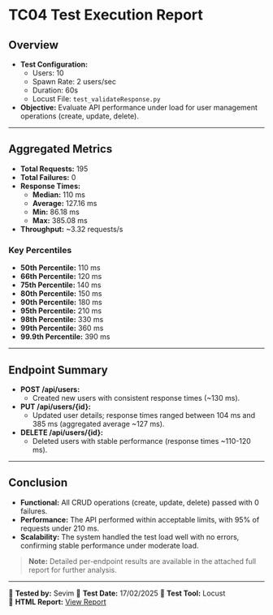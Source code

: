 # TC04 Test Execution Report

## Overview
- **Test Configuration:**  
  - Users: 10  
  - Spawn Rate: 2 users/sec  
  - Duration: 60s  
  - Locust File: `test_validateResponse.py`
- **Objective:** Evaluate API performance under load for user management operations (create, update, delete).

---

## Aggregated Metrics
- **Total Requests:** 195  
- **Total Failures:** 0  
- **Response Times:**  
  - **Median:** 110 ms  
  - **Average:** 127.16 ms  
  - **Min:** 86.18 ms  
  - **Max:** 385.08 ms  
- **Throughput:** ~3.32 requests/s

### Key Percentiles
- **50th Percentile:** 110 ms  
- **66th Percentile:** 120 ms  
- **75th Percentile:** 140 ms  
- **80th Percentile:** 150 ms  
- **90th Percentile:** 180 ms  
- **95th Percentile:** 210 ms  
- **98th Percentile:** 330 ms  
- **99th Percentile:** 360 ms  
- **99.9th Percentile:** 390 ms

---

## Endpoint Summary
- **POST /api/users:**  
  - Created new users with consistent response times (~130 ms).
- **PUT /api/users/{id}:**  
  - Updated user details; response times ranged between 104 ms and 385 ms (aggregated average ~127 ms).
- **DELETE /api/users/{id}:**  
  - Deleted users with stable performance (response times ~110-120 ms).

---

## Conclusion
- **Functional:** All CRUD operations (create, update, delete) passed with 0 failures.
- **Performance:** The API performed within acceptable limits, with 95% of requests under 210 ms.
- **Scalability:** The system handled the test load well with no errors, confirming stable performance under moderate load.

> **Note:** Detailed per-endpoint results are available in the attached full report for further analysis.

---

📌 **Tested by:** Sevim
📆 **Test Date:** 17/02/2025 
🔎 **Test Tool:** Locust  
📝 **HTML Report:** [View Report](performance_reports/2025-02-17_12-41-46/report.html)